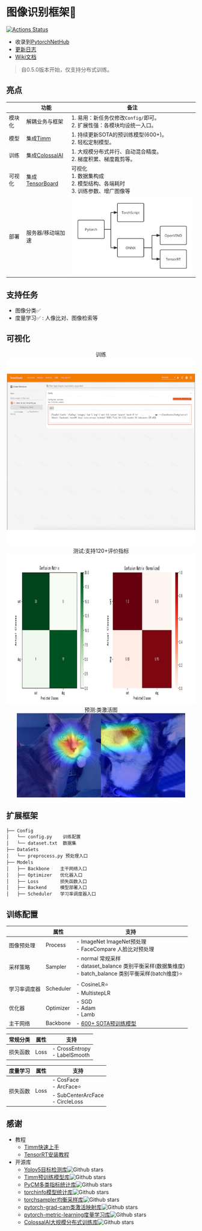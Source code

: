 # 图像识别框架🔨

[![Actions Status](https://github.com/bobo0810/Classification/workflows/build/badge.svg)](https://github.com/bobo0810/Classification/actions)

- 收录到[PytorchNetHub](https://github.com/bobo0810/PytorchNetHub)
- [更新日志](https://github.com/bobo0810/Classification/releases)
- [Wiki文档](https://github.com/bobo0810/Classification/wiki)
> 自0.5.0版本开始，仅支持分布式训练。

## 亮点

|          | 功能                                                         | 备注                                                         |
| -------- | ------------------------------------------------------------ | ------------------------------------------------------------ |
| 模块化    | 解耦业务与框架                                               | 1. 易用：新任务仅修改`Config/`即可。 <br/>2. 扩展性强：各模块均设统一入口。 |
| 模型     | 集成[Timm](https://github.com/rwightman/pytorch-image-models) | 1. 持续更新SOTA的预训练模型(600+)。<br/>2. 轻松定制模型。                                   |
| 训练 | 集成[ColossalAI](https://github.com/hpcaitech/ColossalAI) | 1. 大规模分布式并行、自动混合精度。<br/>2. 梯度积累、梯度裁剪等。 |
| 可视化   | 集成[TensorBoard](https://github.com/tensorflow/tensorboard) | 可视化 <br/>1. 数据集构成<br/>2. 模型结构、各端耗时<br/>3. 训练参数、增广图像等 |
| 部署 | 服务器/移动端加速                                                        | <img src="./Package/imgs/deploy.svg" style="zoom:50%;" /> |


## 支持任务

- 图像分类✅
- 度量学习✅ : 人像比对、图像检索等

## 可视化

<center>训练</center>

  <div align=center><img src="./Package/imgs/tsdb.gif" width="500px"  height="500px"></div>

<center>测试:支持120+评价指标</center>

  <div align=center><img src="./Package/imgs/matrix.jpg" width="1000px"  height="400px" ></div>

<center>预测:类激活图</center>

  <div align=center><img src="./Package/imgs/cam_cat.jpg" ><img src="./Package/imgs/cam_dog.jpg" ></div>

## 扩展框架

```bash
├── Config
│   └── config.py    训练配置
│   └── dataset.txt  数据集 
├── DataSets
│   └── preprocess.py 预处理入口
├── Models
│   ├── Backbone    主干网络入口
│   ├── Optimizer   优化器入口
│   ├── Loss        损失函数入口
│   ├── Backend     模型部署入口
│   ├── Scheduler   学习率调度器入口
```



## 训练配置

|              | 属性      | 支持                                                         |
| ------------ | --------- | ------------------------------------------------------------ |
| 图像预处理   | Process   | - ImageNet           ImageNet预处理<br/>- FaceCompare    人脸比对预处理 |
| 采样策略     | Sampler   | - normal     常规采样<br>- dataset_balance    类别平衡采样(数据集维度)  <br>- batch_balance    类别平衡采样(batch维度)⭐️ |
| 学习率调度器 | Scheduler | - CosineLR⭐️ <br/>- MultistepLR                               |
| 优化器       | Optimizer | - SGD<br/>- Adam<br/>- Lamb                                  |
| 主干网络     | Backbone  | - [600+ SOTA预训练模型](https://github.com/bobo0810/Classification/wiki/%E8%87%AA%E5%AE%9A%E4%B9%89%E4%B8%BB%E5%B9%B2%E7%BD%91%E7%BB%9C) |



|   常规分类   | 属性  | 支持                                                         |
| ------------ | --------- | ------------------------------------------------------------ |
| 损失函数     | Loss      | - CrossEntropy<br>- LabelSmooth         |




| 度量学习 | 属性 | 支持                                                         |
| -------- | -------- | ------------------------------------------------------------ |
| 损失函数 | Loss     | - CosFace<br/>- ArcFace⭐️<br/>- SubCenterArcFace<br/>- CircleLoss |



## 感谢

- 教程
  - [Timm快速上手](https://towardsdatascience.com/getting-started-with-pytorch-image-models-timm-a-practitioners-guide-4e77b4bf9055)
  - [TensorRT安装教程](https://www.codeleading.com/article/48816068405/)
- 开源库
  - [Yolov5目标检测库](https://github.com/ultralytics/yolov5)![Github stars](https://img.shields.io/github/stars/ultralytics/yolov5.svg)
  - [Timm预训练模型库](https://github.com/rwightman/pytorch-image-models)![Github stars](https://img.shields.io/github/stars/rwightman/pytorch-image-models.svg)
  - [PyCM多类指标统计库](https://github.com/sepandhaghighi/pycm)![Github stars](https://img.shields.io/github/stars/sepandhaghighi/pycm.svg)
  - [torchinfo模型统计库](https://github.com/TylerYep/torchinfo)![Github stars](https://img.shields.io/github/stars/TylerYep/torchinfo.svg)
  - [torchsampler均衡采样库](https://github.com/ufoym/imbalanced-dataset-sampler)![Github stars](https://img.shields.io/github/stars/ufoym/imbalanced-dataset-sampler.svg)
  - [pytorch-grad-cam类激活映射库](https://github.com/jacobgil/pytorch-grad-cam)![Github stars](https://img.shields.io/github/stars/jacobgil/pytorch-grad-cam.svg)
  - [pytorch-metric-learning度量学习库](https://github.com/KevinMusgrave/pytorch-metric-learning)![Github stars](https://img.shields.io/github/stars/KevinMusgrave/pytorch-metric-learning.svg)
  - [ColossalAI大规模分布式训练库](https://github.com/hpcaitech/ColossalAI)![Github stars](https://img.shields.io/github/stars/hpcaitech/ColossalAI.svg)
  

